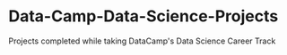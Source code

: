 # Data-Camp-Data-Science-Projects
Projects completed while taking DataCamp's Data Science Career Track

